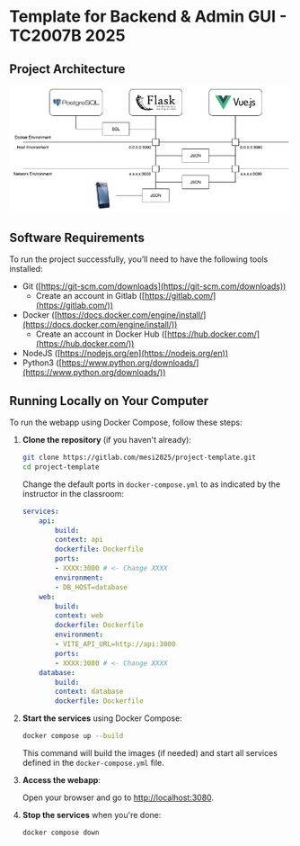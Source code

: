 # Template for Backend & Admin GUI - TC2007B 2025

## Project Architecture
![Project Architecture](architecture.png)

## Software Requirements
To run the project successfully, you’ll need to have the following tools installed:
- Git ([https://git-scm.com/downloads](https://git-scm.com/downloads))
    - Create an account in Gitlab ([https://gitlab.com/](https://gitlab.com/))
- Docker ([https://docs.docker.com/engine/install/](https://docs.docker.com/engine/install/))
    - Create an account in Docker Hub ([https://hub.docker.com/](https://hub.docker.com/))
- NodeJS ([https://nodejs.org/en](https://nodejs.org/en))
- Python3 ([https://www.python.org/downloads/](https://www.python.org/downloads/))

## Running Locally on Your Computer
To run the webapp using Docker Compose, follow these steps:

1. **Clone the repository** (if you haven't already):

    ```sh
    git clone https://gitlab.com/mesi2025/project-template.git
    cd project-template
    ```

    Change the default ports in `docker-compose.yml` to as indicated by the instructor
    in the classroom:

    ```yml
    services:
        api:
            build:
            context: api
            dockerfile: Dockerfile
            ports:
            - XXXX:3000 # <- Change XXXX
            environment:
            - DB_HOST=database
        web:
            build:
            context: web
            dockerfile: Dockerfile
            environment:
            - VITE_API_URL=http://api:3000
            ports:
            - XXXX:3080 # <- Change XXXX
        database:
            build:
            context: database
            dockerfile: Dockerfile
    ```

2. **Start the services** using Docker Compose:

    ```sh
    docker compose up --build
    ```

    This command will build the images (if needed) and start all services defined in the `docker-compose.yml` file.

3. **Access the webapp**:

    Open your browser and go to [http://localhost:3080](http://localhost:3080).

4. **Stop the services** when you're done:

    ```sh
    docker compose down
    ```